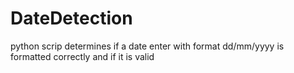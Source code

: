 # DateDetection
python scrip
determines if a date enter with format dd/mm/yyyy is
formatted correctly and if it is valid
